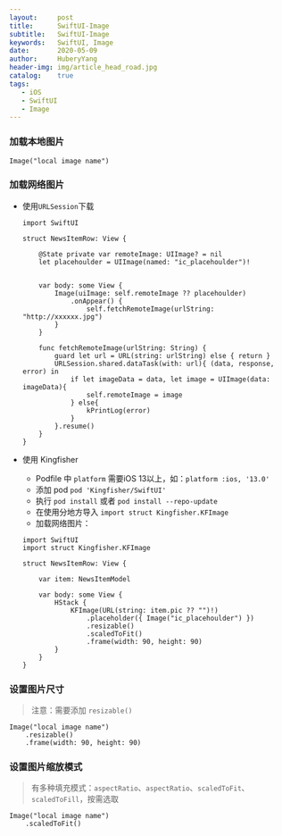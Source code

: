 ```yaml
--- 
layout:     post                      
title:      SwiftUI-Image
subtitle:   SwiftUI-Image
keywords:   SwiftUI, Image
date:       2020-05-09                
author:     HuberyYang                
header-img: img/article_head_road.jpg
catalog:    true                     
tags:
   - iOS                            
   - SwiftUI
   - Image
---
```


### 加载本地图片

```
Image("local image name")
```

### 加载网络图片

- 使用`URLSession`下载

	```
	import SwiftUI
	
	struct NewsItemRow: View {
	    
	    @State private var remoteImage: UIImage? = nil
	    let placehoulder = UIImage(named: "ic_placehoulder")!
	    
	    
	    var body: some View {
	        Image(uiImage: self.remoteImage ?? placehoulder)
	            .onAppear() {
	                self.fetchRemoteImage(urlString: "http://xxxxxx.jpg")
	        }
	    }
	    
	    func fetchRemoteImage(urlString: String) {
	        guard let url = URL(string: urlString) else { return }
	        URLSession.shared.dataTask(with: url){ (data, response, error) in
	            if let imageData = data, let image = UIImage(data: imageData){
	                self.remoteImage = image
	            } else{
	                kPrintLog(error)
	            }
	        }.resume()
	    }
	}
	```
- 使用 Kingfisher
	- Podfile 中 `platform` 需要iOS 13以上，如：`platform :ios, '13.0'`
	- 添加 pod `pod 'Kingfisher/SwiftUI'`
	- 执行 `pod install` 或者 `pod install --repo-update`
	- 在使用分地方导入 `import struct Kingfisher.KFImage`
	- 加载网络图片：

	```
	import SwiftUI
	import struct Kingfisher.KFImage
	
	struct NewsItemRow: View {
	    
	    var item: NewsItemModel
	    
	    var body: some View {
	        HStack {
	            KFImage(URL(string: item.pic ?? "")!)
	                .placeholder({ Image("ic_placehoulder") })
	                .resizable()
	                .scaledToFit()
	                .frame(width: 90, height: 90)
	        }
	    }
	}
	```
	
### 设置图片尺寸
> 注意：需要添加 `resizable()`

```
Image("local image name")
	.resizable()
	.frame(width: 90, height: 90)
```
### 设置图片缩放模式
> 有多种填充模式：`aspectRatio`、`aspectRatio`、`scaledToFit`、`scaledToFill`，按需选取

```
Image("local image name")
	.scaledToFit()
```
